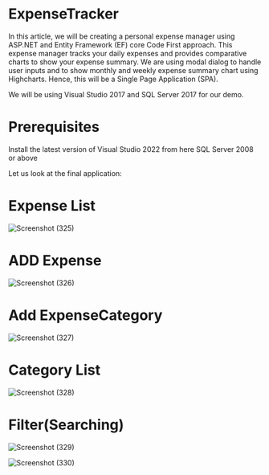 # ExpenseTracker
In this article, we will be creating a personal expense manager using ASP.NET and Entity Framework (EF) core Code First approach. This expense manager tracks your daily expenses and provides comparative charts to show your expense summary. We are using modal dialog to handle user inputs and to show monthly and weekly expense summary chart using Highcharts. Hence, this will be a Single Page Application (SPA).

We will be using Visual Studio 2017 and SQL Server 2017 for our demo.


# Prerequisites
Install the latest version of Visual Studio 2022 from here
SQL Server 2008 or above


Let us look at the final application:

 # Expense List

![Screenshot (325)](https://user-images.githubusercontent.com/87358709/212396649-d0d5b53b-46cd-45c5-8090-539d29553735.png)

# ADD Expense
![Screenshot (326)](https://user-images.githubusercontent.com/87358709/212396978-8d8da0dd-0153-4412-a402-54e7bcd17fb2.png)

# Add ExpenseCategory
![Screenshot (327)](https://user-images.githubusercontent.com/87358709/212396988-29cad1ad-a3cc-4a13-846b-e006f0bad2e6.png)

# Category List
![Screenshot (328)](https://user-images.githubusercontent.com/87358709/212397017-0d0470e5-fce8-4d86-a12b-8240af8a61c9.png)

# Filter(Searching)
![Screenshot (329)](https://user-images.githubusercontent.com/87358709/212397031-db625103-082b-44f7-bdb4-ac6be28d9a6d.png)

![Screenshot (330)](https://user-images.githubusercontent.com/87358709/212397059-25ecc2d4-837f-469c-983c-f93f638a6acb.png)
